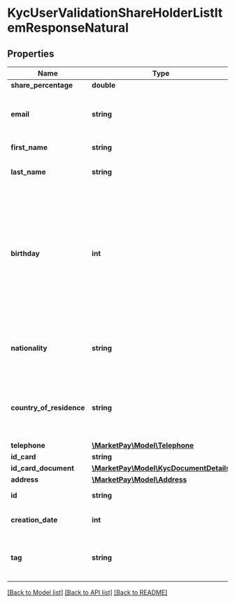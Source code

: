 # KycUserValidationShareHolderListItemResponseNatural

## Properties
Name | Type | Description | Notes
------------ | ------------- | ------------- | -------------
**share_percentage** | **double** |  | [optional] 
**email** | **string** | The user&#39;s email address - must be a valid email | [optional] 
**first_name** | **string** | The name of the user | [optional] 
**last_name** | **string** | The last name of the user | [optional] 
**birthday** | **int** | The date of birth of the user - be careful to set the right timezone (should be UTC) to avoid 00h becoming 23h (and hence interpreted as the day before) | [optional] 
**nationality** | **string** | The user’s nationality. ISO 3166-1 alpha-2 format is expected | [optional] 
**country_of_residence** | **string** | The user’s country of residence. ISO 3166-1 alpha-2 format is expected | [optional] 
**telephone** | [**\MarketPay\Model\Telephone**](Telephone.md) |  | [optional] 
**id_card** | **string** |  | [optional] 
**id_card_document** | [**\MarketPay\Model\KycDocumentDetails**](KycDocumentDetails.md) |  | [optional] 
**address** | [**\MarketPay\Model\Address**](Address.md) |  | [optional] 
**id** | **string** | The item&#39;s ID | [optional] 
**creation_date** | **int** | When the item was created | [optional] 
**tag** | **string** | Custom data that you can add to this item | [optional] 

[[Back to Model list]](../README.md#documentation-for-models) [[Back to API list]](../README.md#documentation-for-api-endpoints) [[Back to README]](../README.md)


